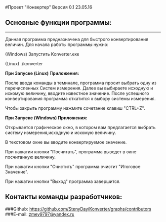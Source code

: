 #Проект "Конвертер"
Версия 0.1 23.05.16

## Основные функции программы:
________________________________________

Данная программа предназначена для быстрого конвертирования величин.
Для начала работы программы нужно:

(Windows) Запустить Konverter.exe

(Linux) ./konverter

**__При Запуске (Linux) Приложения:__**

После ввода команды в теминале, программа просит выбрать одну из перечисленных Систем измерения. Далее вы выбираете исходную и искомую величину, вводите известное значение. После успешного конвертирования программа откатится к выбору системы измерения.

Чтобы закрыть программу нажмите сочетание клавиш "CTRL+Z".

**__При Запуске (Windows) Приложения:__**

Открывается графическое окно, в котором вам предлагается выбрать систему измерения,исходную и искомую величину.

В текстовом окне вы вводите конвертируемое значение.

При нажатии кнопки "Посчитать", программа выведет в окне посчитанную величину.

При нажатии кнопки "Очистить" программа очистит "Итоговое Значение".

При нажатии кнопки "Выход" программа завершится.

## Контакты команды разработчиков:
###Github: https://github.com/StenyDay/Konverter/graphs/contributors
###E-mail: zmey9797@yandex.ru
